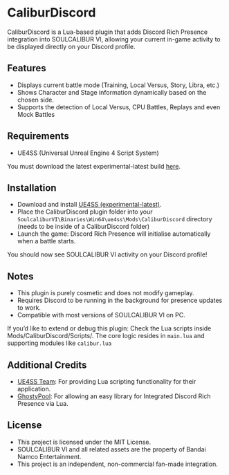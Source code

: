 # CaliburDiscord
CaliburDiscord is a Lua-based plugin that adds Discord Rich Presence integration into SOULCALIBUR VI, allowing your current in-game activity to be displayed directly on your Discord profile.

## Features

- Displays current battle mode (Training, Local Versus, Story, Libra, etc.)
- Shows Character and Stage information dynamically based on the chosen side.
- Supports the detection of Local Versus, CPU Battles, Replays and even Mock Battles

## Requirements

- UE4SS (Universal Unreal Engine 4 Script System)

You must download the latest experimental-latest build [here](https://github.com/UE4SS-RE/RE-UE4SS/tree/experimental-latest).

## Installation

- Download and install [UE4SS (experimental-latest)](https://github.com/UE4SS-RE/RE-UE4SS/tree/experimental-latest).
- Place the CaliburDiscord plugin folder into your `SoulcaliburVI\Binaries\Win64\ue4ss\Mods\CaliburDiscord` directory (needs to be inside of a CaliburDiscord folder)
- Launch the game: Discord Rich Presence will initialise automatically when a battle starts.

You should now see SOULCALIBUR VI activity on your Discord profile!

## Notes

- This plugin is purely cosmetic and does not modify gameplay.
- Requires Discord to be running in the background for presence updates to work.
- Compatible with most versions of SOULCALIBUR VI on PC.

If you’d like to extend or debug this plugin:
Check the Lua scripts inside Mods/CaliburDiscord/Scripts/.
The core logic resides in `main.lua` and supporting modules like `calibur.lua`

## Additional Credits
- [UE4SS Team](https://github.com/UE4SS-RE/RE-UE4SS/releases/tag/experimental-latest): For providing Lua scripting functionality for their application.
- [GhostyPool](https://github.com/GhostyPool/DiscordRPC-Lua): For allowing an easy library for Integrated Discord Rich Presence via Lua.

## License

- This project is licensed under the MIT License.
- SOULCALIBUR VI and all related assets are the property of Bandai Namco Entertainment.
- This project is an independent, non-commercial fan-made integration.
